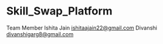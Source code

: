 # Skill_Swap_Platform
Team Member
Ishita Jain     ishitaajain22@gmail.com
Divanshi        divanshigarg8@gmail.com
